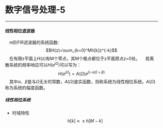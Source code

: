 # 数字信号处理-5

---
#### 线性相位滤波器
&emsp;m阶FIR滤波器的系统函数:
$$H(z)=\sum_{k=0}^Mh[k]z^{-k}$$
&emsp;在有限z平面上H(z)有M个零点，其M个极点都位于z平面原点z=0处。
&emsp;若离散系统的频率响应可以$H(e^{j\Omega})$可以写为：
$$H(e^{j\Omega})=A(\Omega)e^{j(-\alpha\Omega+\beta)}$$
&emsp;其中$\alpha、\beta$是与$\Omega$无关的常数，$A(\Omega)$是实函数，则称系统为线性相位系统。$A(\Omega)$称为系统的幅度函数。
##### 线性相位系统
* 时域特性
  $$h[k]\approx{}\pm{}h[M-k]$$


